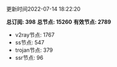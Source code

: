 更新时间2022-07-14 18:22:20

**总订阅: 398**
**总节点: 15260**
**有效节点: 2789**
- v2ray节点: 1767
- ss节点: 547
- trojan节点: 379
- ssr节点: 96
